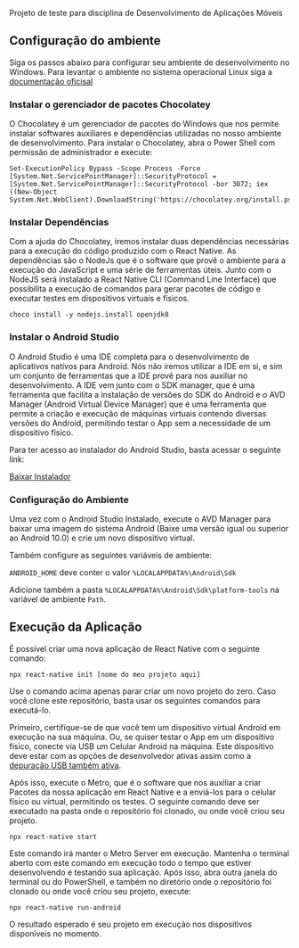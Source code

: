 Projeto de teste para disciplina de Desenvolvimento de Aplicações Móveis

## Configuração do ambiente

Siga os passos abaixo para configurar seu ambiente de desenvolvimento no Windows.
Para levantar o ambiente no sistema operacional Linux siga a 
[documentação oficisal](https://reactnative.dev/docs/environment-setup)

### Instalar o gerenciador de pacotes Chocolatey

O Chocolatey é um gerenciador de pacotes do Windows que nos permite instalar softwares auxiliares 
e dependências utilizadas no nosso ambiente de desenvolvimento. Para instalar o Chocolatey, abra o Power Shell com permissão de administrador e execute:

    Set-ExecutionPolicy Bypass -Scope Process -Force [System.Net.ServicePointManager]::SecurityProtocol = [System.Net.ServicePointManager]::SecurityProtocol -bor 3072; iex ((New-Object System.Net.WebClient).DownloadString('https://chocolatey.org/install.ps1'))


### Instalar Dependências

Com a ajuda do Chocolatey, iremos instalar duas dependências necessárias para a execução do código produzido com o React Native. As dependências são o NodeJs que é o software que provê o ambiente para a execução do JavaScript e uma série de ferramentas úteis. Junto com o NodeJS será instalado a React Native CLI (Command Line Interface) que possibilita a execução de comandos para 
gerar pacotes de código e executar testes em dispositivos virtuais e físicos.

    choco install -y nodejs.install openjdk8

### Instalar o Android Studio

O Android Studio é uma IDE completa para o desenvolvimento de aplicativos nativos para Android. Nós
não iremos utilizar a IDE em si, e sim um conjunto de ferramentas que a IDE provê para nos auxiliar
no desenvolvimento. A IDE vem junto com o SDK manager, que é uma ferramenta que facilita a instalação de versões do SDK do Android e o AVD Manager (Android Virtual Device Manager) que é uma ferramenta que permite a criação e execução de máquinas virtuais contendo diversas versões do Android, permitindo testar o App sem a necessidade de um dispositivo físico.

Para ter acesso ao instalador do Android Studio, basta acessar o seguinte link:

[Baixar Instalador](https://developer.android.com/studio/index.html)


### Configuração do Ambiente

Uma vez com o Android Studio Instalado, execute o AVD Manager para baixar uma imagem
do sistema Android (Baixe uma versão igual ou superior ao Android 10.0) e crie um novo
dispositivo virtual.

Também configure as seguintes variáveis de ambiente:

`ANDROID_HOME` deve conter o valor `%LOCALAPPDATA%\Android\Sdk`

Adicione também a pasta `%LOCALAPPDATA%\Android\Sdk\platform-tools` na variável de ambiente `Path`.


## Execução da Aplicação        

É possível criar uma nova aplicação de React Native com o seguinte comando:

    npx react-native init [nome do meu projeto aqui] 

Use o comando acima apenas parar criar um novo projeto do zero. Caso você clone este repositório, 
basta usar os seguintes comandos para executá-lo. 

Primeiro, certifique-se de que você tem um dispositivo virtual Android em execução na sua máquina. Ou, se quiser testar o App em um dispositivo físico, conecte via USB um Celular Android na máquina. Este dispositivo deve estar com as opções de desenvolvedor ativas assim como a [depuração USB também ativa](https://developer.android.com/studio/debug/dev-options).

Após isso, execute o Metro, que é o software que nos auxiliar a criar Pacotes da nossa aplicação em React Native e a enviá-los para o celular físico ou virtual, permitindo os testes. O seguinte comando deve ser executado na pasta onde o repositório foi clonado, ou onde você criou seu projeto.

    npx react-native start

Este comando irá manter o Metro Server em execução. Mantenha o terminal aberto com este comando em execução todo o tempo que estiver desenvolvendo e testando sua aplicação. Após isso, abra outra janela do terminal ou do PowerShell, e também no diretório onde o repositório foi clonado ou onde você criou seu projeto, execute:

    npx react-native run-android
   
O resultado esperado é seu projeto em execução nos dispositivos disponíveis no momento.
	